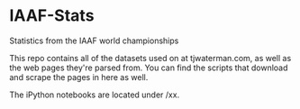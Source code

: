 # IAAF-Stats
Statistics from the IAAF world championships

This repo contains all of the datasets used on at tjwaterman.com, as well as the web pages they're parsed from. You can find the scripts that download and scrape the pages in here as well. 

The iPython notebooks are located under /xx. 

